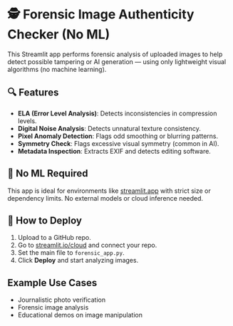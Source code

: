 
# 🕵️ Forensic Image Authenticity Checker (No ML)

This Streamlit app performs forensic analysis of uploaded images to help detect possible tampering or AI generation — using only lightweight visual algorithms (no machine learning).

## 🔍 Features

- **ELA (Error Level Analysis)**: Detects inconsistencies in compression levels.
- **Digital Noise Analysis**: Detects unnatural texture consistency.
- **Pixel Anomaly Detection**: Flags odd smoothing or blurring patterns.
- **Symmetry Check**: Flags excessive visual symmetry (common in AI).
- **Metadata Inspection**: Extracts EXIF and detects editing software.

## 🧠 No ML Required

This app is ideal for environments like [streamlit.app](https://streamlit.app) with strict size or dependency limits. No external models or cloud inference needed.

## 🚀 How to Deploy

1. Upload to a GitHub repo.
2. Go to [streamlit.io/cloud](https://streamlit.io/cloud) and connect your repo.
3. Set the main file to `forensic_app.py`.
4. Click **Deploy** and start analyzing images.

## Example Use Cases
- Journalistic photo verification
- Forensic image analysis
- Educational demos on image manipulation
